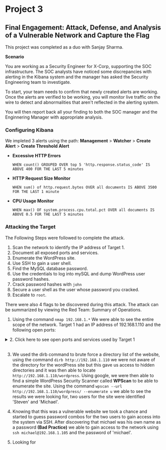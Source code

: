 # Project 3
## Final Engagement: Attack, Defense, and Analysis of a Vulnerable Network and Capture the Flag
This project was completed as a duo with Sanjay Sharma.

**Scenario**

You are working as a Security Engineer for X-Corp, supporting the SOC infrastructure. The SOC analysts have noticed some discrepancies with alerting in the Kibana system and the manager has asked the Security Engineering team to investigate. 

To start, your team needs to confirm that newly created alerts are working. Once the alerts are verified to be working, you will monitor live traffic on the wire to detect and abnormalities that aren't reflected in the alerting system.

You will then report back all your finding to both the SOC manager and the Enginnering Manager with appropriate analysis.


### Configuring Kibana

We impleted 3 alerts using the path:
**Management** > **Watcher** > **Create Alert** > **Create Threshold Alert**

- **Excessive HTTP Errors**
  ```kql
  WHEN count() GROUPED OVER top 5 'http.response.status_code' IS ABOVE 400 FOR THE LAST 5 minutes
  ```
  
- **HTTP Request Size Monitor**
  ```kql
  WHEN sum() of http.request.bytes OVER all documents IS ABOVE 3500 FOR THE LAST 1 minute
  ```

- **CPU Usage Monitor**
  ```kql
  WHEN max() OF system.process.cpu.total.pct OVER all documents IS ABOVE 0.5 FOR THE LAST 5 minutes
  ```
  
### Attacking the Target

The Following Steps were followed to complete the attack.

1. Scan the network to identify the IP address of Target 1.
2. Document all exposed ports and services.
3. Enumerate the WordPress site.
4. Use SSH to gain a user shell.
5. Find the MySQL database password.
6. Use the credentials to log into mySQL and dump WordPress user password hashes.
7. Crack password hashes with `john`
8. Secure a user shell as the user whose password you cracked.
9. Escalate to `root`.

There were also 4 flags to be discovered during this attack. The attack can be summarized by viewing the Red Team: Summary of Operations.

1. Using the command `nmap 192.168.1.*` We were able to see the entire scope of the network. Target 1 had an IP address of 192.168.1.110 and the following open ports:
<details>
    <summary>2. Click here to see open ports and services used by Target 1</summary>
  <br>
  
  - Port 22: SSH
  
  - Port 80: HTTP  

  - Port 111: rpcbind

  - Port 159: netbios-ssn

  - Port 445: microsoft-ds

</details>
  
<br>

3. We used the dirb command to brute force a directory list of the website, using the command `dirb http://192.168.1.110` we were not aware of the directory for the wordPress site but this gave us access to hidden directories and it was then able to locate `http://192.168.1.110/wordpress`.
  Using google, we were then able to find a simple WordPress Security Scanner called **WPScan** to be able to enumerate the site.
  Using the command `wpscan --url http://192.168.1.110/wordpress/ --enumerate u` we able to see the results we were looking for, two users for the site were identified 'Steven' and 'Michael'.

4. Knowing that this was a vulnerable website we took a chance and started to guess password combos for the two users to gain access into the system via SSH. After discovering that michael was his own name as a password **(Bad Practice)** we able to gain access to the network using `ssh michael@192.168.1.105` and the password of 'michael'.

5. Looking for 
